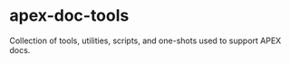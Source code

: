 # apex-doc-tools
Collection of tools, utilities, scripts, and one-shots used to support APEX docs. 
